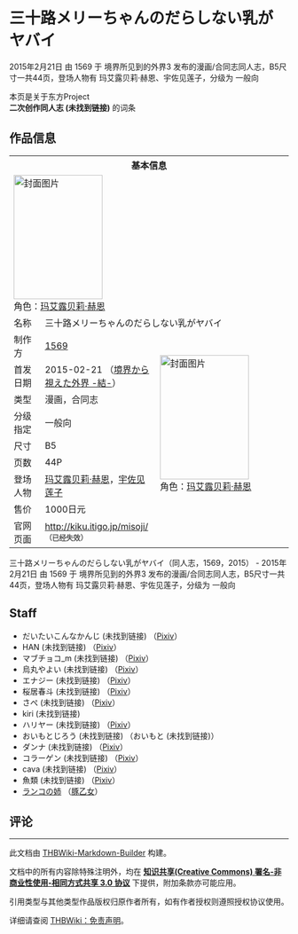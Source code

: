# 三十路メリーちゃんのだらしない乳がヤバイ

<!-- source html: G:\repos\THBWiki-Markdown-Builder\THBWikiMarkdown\Temp\main\8\88\ns0%3A%E4%B8%89%E5%8D%81%E8%B7%AF%E3%83%A1%E3%83%AA%E3%83%BC%E3%81%A1%E3%82%83%E3%82%93%E3%81%AE%E3%81%A0%E3%82%89%E3%81%97%E3%81%AA%E3%81%84%E4%B9%B3%E3%81%8C%E3%83%A4%E3%83%90%E3%82%A4.html -->

2015年2月21日 由 1569 于 境界所见到的外界3 发布的漫画/合同志同人志，B5尺寸一共44页，登场人物有 玛艾露贝莉·赫恩、宇佐见莲子，分级为 一般向

本页是关于东方Project  
 **二次创作同人志 (未找到链接)** 的词条

## 作品信息

<table><tbody><tr><th colspan="3">基本信息</th></tr><tr><td class="cover-artwork-mobile" colspan="2"><a href="./文件-三十路メリーちゃんのだらしない乳がヤバイ封面.jpg.md" class="image" title="封面图片"><img alt="封面图片" src="https://upload.thwiki.cc/thumb/9/9d/%E4%B8%89%E5%8D%81%E8%B7%AF%E3%83%A1%E3%83%AA%E3%83%BC%E3%81%A1%E3%82%83%E3%82%93%E3%81%AE%E3%81%A0%E3%82%89%E3%81%97%E3%81%AA%E3%81%84%E4%B9%B3%E3%81%8C%E3%83%A4%E3%83%90%E3%82%A4%E5%B0%81%E9%9D%A2.jpg/160px-%E4%B8%89%E5%8D%81%E8%B7%AF%E3%83%A1%E3%83%AA%E3%83%BC%E3%81%A1%E3%82%83%E3%82%93%E3%81%AE%E3%81%A0%E3%82%89%E3%81%97%E3%81%AA%E3%81%84%E4%B9%B3%E3%81%8C%E3%83%A4%E3%83%90%E3%82%A4%E5%B0%81%E9%9D%A2.jpg" decoding="async" loading="lazy" width="160" height="224" srcset="https://upload.thwiki.cc/thumb/9/9d/%E4%B8%89%E5%8D%81%E8%B7%AF%E3%83%A1%E3%83%AA%E3%83%BC%E3%81%A1%E3%82%83%E3%82%93%E3%81%AE%E3%81%A0%E3%82%89%E3%81%97%E3%81%AA%E3%81%84%E4%B9%B3%E3%81%8C%E3%83%A4%E3%83%90%E3%82%A4%E5%B0%81%E9%9D%A2.jpg/240px-%E4%B8%89%E5%8D%81%E8%B7%AF%E3%83%A1%E3%83%AA%E3%83%BC%E3%81%A1%E3%82%83%E3%82%93%E3%81%AE%E3%81%A0%E3%82%89%E3%81%97%E3%81%AA%E3%81%84%E4%B9%B3%E3%81%8C%E3%83%A4%E3%83%90%E3%82%A4%E5%B0%81%E9%9D%A2.jpg 1.5x, https://upload.thwiki.cc/thumb/9/9d/%E4%B8%89%E5%8D%81%E8%B7%AF%E3%83%A1%E3%83%AA%E3%83%BC%E3%81%A1%E3%82%83%E3%82%93%E3%81%AE%E3%81%A0%E3%82%89%E3%81%97%E3%81%AA%E3%81%84%E4%B9%B3%E3%81%8C%E3%83%A4%E3%83%90%E3%82%A4%E5%B0%81%E9%9D%A2.jpg/320px-%E4%B8%89%E5%8D%81%E8%B7%AF%E3%83%A1%E3%83%AA%E3%83%BC%E3%81%A1%E3%82%83%E3%82%93%E3%81%AE%E3%81%A0%E3%82%89%E3%81%97%E3%81%AA%E3%81%84%E4%B9%B3%E3%81%8C%E3%83%A4%E3%83%90%E3%82%A4%E5%B0%81%E9%9D%A2.jpg 2x" data-file-width="572" data-file-height="800"></a><div class="cover-char">角色：<a href="./玛艾露贝莉·赫恩.md" title="玛艾露贝莉·赫恩">玛艾露贝莉·赫恩</a></div></td>
</tr><tr><td class="label">名称</td><td colspan="2"> 三十路メリーちゃんのだらしない乳がヤバイ </td></tr><tr><td class="label">制作方</td><td><a href="./1569.md" title="1569">1569</a></td><td class="cover-artwork" rowspan="8" style="min-width:224px;"><a href="./文件-三十路メリーちゃんのだらしない乳がヤバイ封面.jpg.md" class="image" title="封面图片"><img alt="封面图片" src="https://upload.thwiki.cc/thumb/9/9d/%E4%B8%89%E5%8D%81%E8%B7%AF%E3%83%A1%E3%83%AA%E3%83%BC%E3%81%A1%E3%82%83%E3%82%93%E3%81%AE%E3%81%A0%E3%82%89%E3%81%97%E3%81%AA%E3%81%84%E4%B9%B3%E3%81%8C%E3%83%A4%E3%83%90%E3%82%A4%E5%B0%81%E9%9D%A2.jpg/160px-%E4%B8%89%E5%8D%81%E8%B7%AF%E3%83%A1%E3%83%AA%E3%83%BC%E3%81%A1%E3%82%83%E3%82%93%E3%81%AE%E3%81%A0%E3%82%89%E3%81%97%E3%81%AA%E3%81%84%E4%B9%B3%E3%81%8C%E3%83%A4%E3%83%90%E3%82%A4%E5%B0%81%E9%9D%A2.jpg" decoding="async" loading="lazy" width="160" height="224" srcset="https://upload.thwiki.cc/thumb/9/9d/%E4%B8%89%E5%8D%81%E8%B7%AF%E3%83%A1%E3%83%AA%E3%83%BC%E3%81%A1%E3%82%83%E3%82%93%E3%81%AE%E3%81%A0%E3%82%89%E3%81%97%E3%81%AA%E3%81%84%E4%B9%B3%E3%81%8C%E3%83%A4%E3%83%90%E3%82%A4%E5%B0%81%E9%9D%A2.jpg/240px-%E4%B8%89%E5%8D%81%E8%B7%AF%E3%83%A1%E3%83%AA%E3%83%BC%E3%81%A1%E3%82%83%E3%82%93%E3%81%AE%E3%81%A0%E3%82%89%E3%81%97%E3%81%AA%E3%81%84%E4%B9%B3%E3%81%8C%E3%83%A4%E3%83%90%E3%82%A4%E5%B0%81%E9%9D%A2.jpg 1.5x, https://upload.thwiki.cc/thumb/9/9d/%E4%B8%89%E5%8D%81%E8%B7%AF%E3%83%A1%E3%83%AA%E3%83%BC%E3%81%A1%E3%82%83%E3%82%93%E3%81%AE%E3%81%A0%E3%82%89%E3%81%97%E3%81%AA%E3%81%84%E4%B9%B3%E3%81%8C%E3%83%A4%E3%83%90%E3%82%A4%E5%B0%81%E9%9D%A2.jpg/320px-%E4%B8%89%E5%8D%81%E8%B7%AF%E3%83%A1%E3%83%AA%E3%83%BC%E3%81%A1%E3%82%83%E3%82%93%E3%81%AE%E3%81%A0%E3%82%89%E3%81%97%E3%81%AA%E3%81%84%E4%B9%B3%E3%81%8C%E3%83%A4%E3%83%90%E3%82%A4%E5%B0%81%E9%9D%A2.jpg 2x" data-file-width="572" data-file-height="800"></a><div class="cover-char">角色：<a href="./玛艾露贝莉·赫恩.md" title="玛艾露贝莉·赫恩">玛艾露贝莉·赫恩</a></div></td>
</tr><tr><td class="label">首发日期</td><td>2015-02-21&#160;（<a href="/展会作品列表?e=%E5%A2%83%E7%95%8C%E6%89%80%E8%A7%81%E5%88%B0%E7%9A%84%E5%A4%96%E7%95%8C%233">境界から視えた外界 -結-</a>）</td></tr><tr><td class="label">类型</td><td>漫画，合同志</td></tr><tr><td class="label">分级指定</td><td>一般向</td></tr><tr><td class="label">尺寸</td><td>B5</td></tr><tr><td class="label">页数</td><td>44P</td></tr><tr><td class="label">登场人物</td><td><a href="./玛艾露贝莉·赫恩.md" title="玛艾露贝莉·赫恩">玛艾露贝莉·赫恩</a>，<a href="./宇佐见莲子.md" title="宇佐见莲子">宇佐见莲子</a></td></tr><tr><td class="label">售价</td><td>1000日元</td></tr>
<tr><td class="label">官网页面</td><td colspan="2"><a rel="nofollow" class="external free" href="http://kiku.itigo.jp/misoji/">http://kiku.itigo.jp/misoji/</a><br><span style="font-family: sans-serif; cursor: default; color:#555; font-size: 0.8em; bottom: 0.1em; font-weight: bold;" title="连接到已经失效网页">（已经失效）</span></td></tr></tbody></table>

三十路メリーちゃんのだらしない乳がヤバイ（同人志，1569，2015） - 2015年2月21日 由 1569 于 境界所见到的外界3 发布的漫画/合同志同人志，B5尺寸一共44页，登场人物有 玛艾露贝莉·赫恩、宇佐见莲子，分级为 一般向

## Staff
- だいたいこんなかんじ (未找到链接) （[Pixiv](https://www.pixiv.net/member.php?id=133099)）
- HAN (未找到链接) （[Pixiv](https://www.pixiv.net/member.php?id=95477)）
- マブチョコ_m (未找到链接) （[Pixiv](https://www.pixiv.net/member.php?id=473481)）
- 烏丸やよい (未找到链接) （[Pixiv](https://www.pixiv.net/member.php?id=987287)）
- エナジー (未找到链接) （[Pixiv](https://www.pixiv.net/member.php?id=190760)）
- 桜居春斗 (未找到链接) （[Pixiv](https://www.pixiv.net/member.php?id=1356715)）
- さぺ (未找到链接) （[Pixiv](https://www.pixiv.net/member.php?id=1096867)）
- kiri (未找到链接)
- ハリヤー (未找到链接) （[Pixiv](https://www.pixiv.net/member.php?id=79245)）
- おいもとじろう (未找到链接) （おいもと (未找到链接)）
- ダンナ (未找到链接) （[Pixiv](https://www.pixiv.net/member.php?id=45302)）
- コラーゲン (未找到链接) （[Pixiv](https://www.pixiv.net/member.php?id=2681650)）
- cava (未找到链接) （[Pixiv](https://www.pixiv.net/member.php?id=723611)）
- 魚類 (未找到链接) （[Pixiv](https://www.pixiv.net/member.php?id=698269)）
- [ランコの姉](./ランコの姉.md) （[豚乙女](./豚乙女.md)）


## 评论




---

此文档由 [THBWiki-Markdown-Builder](https://github.com/Delsin-Yu/THBWiki-Markdown-Builder) 构建。

文档中的所有内容除特殊注明外，均在 [**知识共享(Creative Commons) 署名-非商业性使用-相同方式共享 3.0 协议**](https://creativecommons.org/licenses/by-sa/3.0/deed.zh-hans) 下提供，附加条款亦可能应用。

引用类型与其他类型作品版权归原作者所有，如有作者授权则遵照授权协议使用。

详细请查阅 [THBWiki：免责声明](https://thbwiki.cc/THBWiki:%E5%85%8D%E8%B4%A3%E5%A3%B0%E6%98%8E)。


